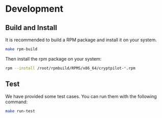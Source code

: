 # Development

## Build and Install

It is recommended to build a RPM package and install it on your system.

```sh
make rpm-build
```

Then install the rpm package on your system:

```sh
rpm --install /root/rpmbuild/RPMS/x86_64/cryptpilot-*.rpm
```


## Test

We have provided some test cases. You can run them with the following command:

```sh
make run-test
```

